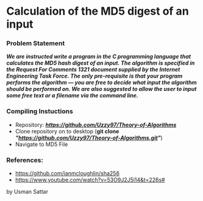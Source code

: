# Calculation of the MD5 digest of an input

### Problem Statement
<strong><em><p>We are instructed write a program in the C programming language that calculates the MD5 hash digest of an input. The algorithm is specified in the Request For Comments 1321 document supplied by the Internet Engineering Task Force. The only pre-requisite is that your program performs the algorithm — you are free to decide what input the algorithm should be performed on. We are also suggested to allow the user to input some free text or a filename via the command line.</p></em></strong>

### Compiling Instuctions
* Repository: **_https://github.com/Uzzy97/Theory-of-Algorithms_**
* Clone repository on to desktop (**git clone _"https://github.com/Uzzy97/Theory-of-Algorithms.git"_**)
* Navigate to MD5 File



### References:
* https://github.com/ianmcloughlin/sha256
* https://www.youtube.com/watch?v=53O9J2J5i14&t=226s#


by Usman Sattar
